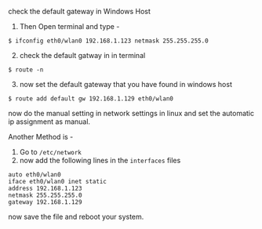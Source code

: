 check the default gateway in Windows Host

1. Then Open terminal and type -

`$ ifconfig eth0/wlan0 192.168.1.123 netmask 255.255.255.0`

2. check the default gatway in in terminal

`$ route -n`

3. now set the default gateway that you have found in windows host

`$ route add default gw 192.168.1.129 eth0/wlan0`

now do the manual setting in network settings in linux and set the automatic ip assignment as manual.

Another Method is -

1. Go to `/etc/network`
2. now add the following lines in the `interfaces`  files

````
auto eth0/wlan0
iface eth0/wlan0 inet static
address 192.168.1.123
netmask 255.255.255.0
gateway 192.168.1.129

````

now save the file and reboot your system.